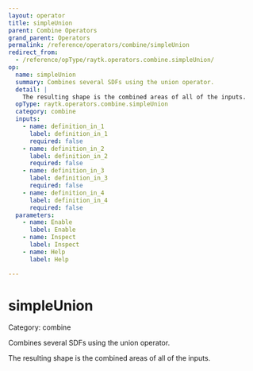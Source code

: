 ```yaml
---
layout: operator
title: simpleUnion
parent: Combine Operators
grand_parent: Operators
permalink: /reference/operators/combine/simpleUnion
redirect_from:
  - /reference/opType/raytk.operators.combine.simpleUnion/
op:
  name: simpleUnion
  summary: Combines several SDFs using the union operator.
  detail: |
    The resulting shape is the combined areas of all of the inputs.
  opType: raytk.operators.combine.simpleUnion
  category: combine
  inputs:
    - name: definition_in_1
      label: definition_in_1
      required: false
    - name: definition_in_2
      label: definition_in_2
      required: false
    - name: definition_in_3
      label: definition_in_3
      required: false
    - name: definition_in_4
      label: definition_in_4
      required: false
  parameters:
    - name: Enable
      label: Enable
    - name: Inspect
      label: Inspect
    - name: Help
      label: Help

---
```


# simpleUnion

Category: combine



Combines several SDFs using the union operator.

The resulting shape is the combined areas of all of the inputs.